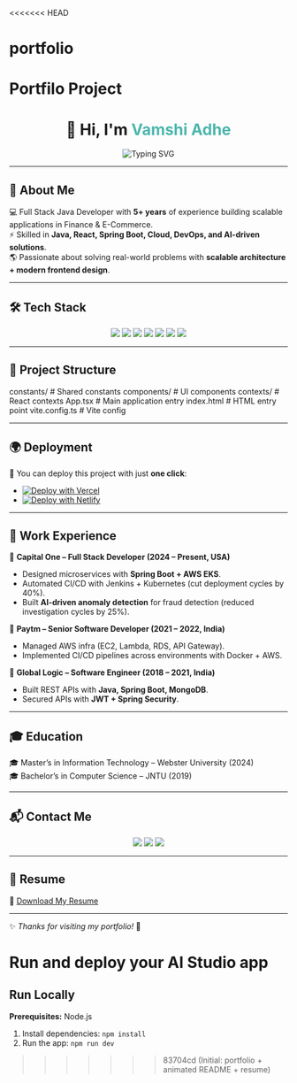<<<<<<< HEAD
# portfolio
Portfilo Project
=======
<h1 align="center">
  👋 Hi, I'm <span style="color:#4DB6AC;">Vamshi Adhe</span>  
</h1>

<p align="center">
  <img src="https://readme-typing-svg.herokuapp.com?font=Fira+Code&size=22&duration=4000&pause=1000&color=4DB6AC&center=true&vCenter=true&width=600&lines=Full+Stack+Java+Developer;React+%7C+Spring+Boot+%7C+AWS;Building+Scalable+Web+Apps;5%2B+Years+Experience" alt="Typing SVG" />
</p>

---

## 🚀 About Me
💻 Full Stack Java Developer with **5+ years** of experience building scalable applications in Finance & E-Commerce.  
⚡ Skilled in **Java, React, Spring Boot, Cloud, DevOps, and AI-driven solutions**.  
🌎 Passionate about solving real-world problems with **scalable architecture + modern frontend design**.

---

## 🛠️ Tech Stack

<p align="center">
  <img src="https://img.shields.io/badge/Java-ED8B00?style=for-the-badge&logo=java&logoColor=white"/>
  <img src="https://img.shields.io/badge/Spring%20Boot-6DB33F?style=for-the-badge&logo=springboot&logoColor=white"/>
  <img src="https://img.shields.io/badge/React-20232A?style=for-the-badge&logo=react&logoColor=61DAFB"/>
  <img src="https://img.shields.io/badge/TypeScript-007ACC?style=for-the-badge&logo=typescript&logoColor=white"/>
  <img src="https://img.shields.io/badge/AWS-232F3E?style=for-the-badge&logo=amazonaws&logoColor=white"/>
  <img src="https://img.shields.io/badge/Docker-2496ED?style=for-the-badge&logo=docker&logoColor=white"/>
  <img src="https://img.shields.io/badge/Kubernetes-326CE5?style=for-the-badge&logo=kubernetes&logoColor=white"/>
</p>

---

## 📂 Project Structure
constants/ # Shared constants
components/ # UI components
contexts/ # React contexts
App.tsx # Main application entry
index.html # HTML entry point
vite.config.ts # Vite config


---

## 🌍 Deployment
🚀 You can deploy this project with just **one click**:

- [![Deploy with Vercel](https://vercel.com/button)](https://vercel.com/new)
- [![Deploy with Netlify](https://www.netlify.com/img/deploy/button.svg)](https://app.netlify.com/start)

---

## 💼 Work Experience

🔹 **Capital One – Full Stack Developer (2024 – Present, USA)**
- Designed microservices with **Spring Boot + AWS EKS**.
- Automated CI/CD with Jenkins + Kubernetes (cut deployment cycles by 40%).
- Built **AI-driven anomaly detection** for fraud detection (reduced investigation cycles by 25%).

🔹 **Paytm – Senior Software Developer (2021 – 2022, India)**
- Managed AWS infra (EC2, Lambda, RDS, API Gateway).
- Implemented CI/CD pipelines across environments with Docker + AWS.

🔹 **Global Logic – Software Engineer (2018 – 2021, India)**
- Built REST APIs with **Java, Spring Boot, MongoDB**.
- Secured APIs with **JWT + Spring Security**.

---

## 🎓 Education
🎓 Master’s in Information Technology – Webster University (2024)  
🎓 Bachelor’s in Computer Science – JNTU (2019)

---

## 📬 Contact Me
<p align="center">
  <a href="mailto:vamshiadhe8@gmail.com"><img src="https://img.shields.io/badge/Email-D14836?style=for-the-badge&logo=gmail&logoColor=white"/></a>
  <a href="https://www.linkedin.com/in/vamshi-a-3435a22b6"><img src="https://img.shields.io/badge/LinkedIn-0A66C2?style=for-the-badge&logo=linkedin&logoColor=white"/></a>
  <a href="https://github.com/vamshiadhe"><img src="https://img.shields.io/badge/GitHub-181717?style=for-the-badge&logo=github&logoColor=white"/></a>
</p>

---

## 📄 Resume
📌 [Download My Resume](./Vamshi%20Adhe%20resume.pdf)

---

✨ *Thanks for visiting my portfolio!* 🚀

# Run and deploy your AI Studio app


## Run Locally

**Prerequisites:**  Node.js


1. Install dependencies:
   `npm install`
2. Run the app:
   `npm run dev`
>>>>>>> 83704cd (Initial: portfolio + animated README + resume)
